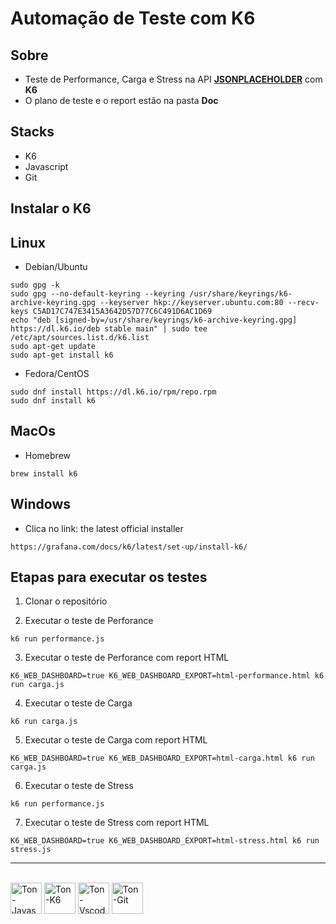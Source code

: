 # Automação de Teste com K6

## Sobre

- Teste de Performance, Carga e Stress na API **[JSONPLACEHOLDER](https://jsonplaceholder.typicode.com)** com **K6**
- O plano de teste e o report estão na pasta **Doc**

## Stacks
- K6
- Javascript
- Git

## Instalar o K6

## Linux
- Debian/Ubuntu
```
sudo gpg -k
sudo gpg --no-default-keyring --keyring /usr/share/keyrings/k6-archive-keyring.gpg --keyserver hkp://keyserver.ubuntu.com:80 --recv-keys C5AD17C747E3415A3642D57D77C6C491D6AC1D69
echo "deb [signed-by=/usr/share/keyrings/k6-archive-keyring.gpg] https://dl.k6.io/deb stable main" | sudo tee /etc/apt/sources.list.d/k6.list
sudo apt-get update
sudo apt-get install k6
```
- Fedora/CentOS
```
sudo dnf install https://dl.k6.io/rpm/repo.rpm
sudo dnf install k6
```
## MacOs
- Homebrew
```
brew install k6
```
## Windows
- Clica no link: the latest official installer
```
https://grafana.com/docs/k6/latest/set-up/install-k6/
```

## Etapas para executar os testes

1. Clonar o repositório

2. Executar o teste de Perforance
```
k6 run performance.js
```
3. Executar o teste de Perforance com report HTML
```
K6_WEB_DASHBOARD=true K6_WEB_DASHBOARD_EXPORT=html-performance.html k6 run carga.js
```
4. Executar o teste de Carga
```
k6 run carga.js
```
5. Executar o teste de Carga com report HTML
```
K6_WEB_DASHBOARD=true K6_WEB_DASHBOARD_EXPORT=html-carga.html k6 run carga.js
```
6. Executar o teste de Stress
```
k6 run performance.js
```
7. Executar o teste de Stress com report HTML
```
K6_WEB_DASHBOARD=true K6_WEB_DASHBOARD_EXPORT=html-stress.html k6 run stress.js
```

<hr>

<div style="display: inline-block">
  <br>
  <img align="center" alt="Ton-Javascript" heigh="50" width="50" src="https://cdn.jsdelivr.net/gh/devicons/devicon@latest/icons/javascript/javascript-original.svg" />        
  <img align="center" alt="Ton-K6" heigh="50" width="50" src="https://cdn.jsdelivr.net/gh/devicons/devicon@latest/icons/k6/k6-original.svg" />
  <img align="center" alt="Ton-Vscode" heigh="50" width="50" src="https://cdn.jsdelivr.net/gh/devicons/devicon@latest/icons/vscode/vscode-original.svg" />
  <img align="center" alt="Ton-Git" heigh="50" width="50" src="https://cdn.jsdelivr.net/gh/devicons/devicon@latest/icons/git/git-original.svg" />
</div>


            
          